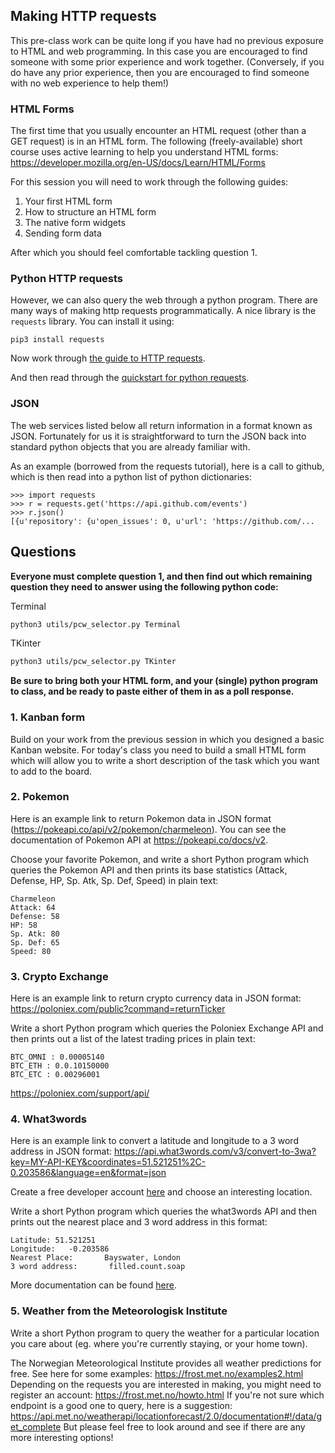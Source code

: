 ## Making HTTP requests
This pre-class work can be quite long if you have had no previous exposure to
HTML and web programming.  In this case you are encouraged to find someone with
some prior experience and work together.  (Conversely, if you do have any prior
experience, then you are encouraged to find someone with no web experience to
help them!)

### HTML Forms
The first time that you usually encounter an HTML request (other than a GET
request) is in an HTML form.  The following (freely-available) short course uses
active learning to help you understand HTML forms:
https://developer.mozilla.org/en-US/docs/Learn/HTML/Forms

For this session you will need to work through the following guides:
1. Your first HTML form
2. How to structure an HTML form
3. The native form widgets
4. Sending form data

After which you should feel comfortable tackling question 1.

### Python HTTP requests
However, we can also query the web through a python program.  There are many
ways of making http requests programmatically.  A nice library is the `requests`
library.  You can install it using:
```python3
pip3 install requests
```
Now work through [the guide to HTTP requests](https://developer.mozilla.org/en-US/docs/Web/HTTP/Overview).

And then read through the [quickstart for python requests](http://docs.python-requests.org/en/master/user/quickstart/).

### JSON
The web services listed below all return information in a format known as JSON.
Fortunately for us it is straightforward to turn the JSON back into standard
python objects that you are already familiar with.

As an example (borrowed from the requests tutorial), here is a call to github,
which is then read into a python list of python dictionaries:
```python3
>>> import requests
>>> r = requests.get('https://api.github.com/events')
>>> r.json()
[{u'repository': {u'open_issues': 0, u'url': 'https://github.com/...
```

## Questions

**Everyone must complete question 1, and then find out which remaining question
they need to answer using the following python code:**

Terminal
```bash
python3 utils/pcw_selector.py Terminal
```

TKinter
```bash
python3 utils/pcw_selector.py TKinter
```

**Be sure to bring both your HTML form, and your (single) python program to class,
and be ready to paste either of them in as a poll response.**

### 1. Kanban form

Build on your work from the previous session in which you designed a basic
Kanban website. For today's class you need to build a small HTML form which
will allow you to write a short description of the task which you want to add
to the board.

### 2. Pokemon

Here is an example link to return Pokemon data in JSON format (https://pokeapi.co/api/v2/pokemon/charmeleon). You can see the documentation of Pokemon API at https://pokeapi.co/docs/v2.

Choose your favorite Pokemon, and write a short Python program which queries the Pokemon API and then prints its base statistics (Attack, Defense, HP, Sp. Atk, Sp. Def, Speed)
in plain text:
```text
Charmeleon
Attack: 64
Defense: 58
HP: 58
Sp. Atk: 80
Sp. Def: 65
Speed: 80
```

### 3. Crypto Exchange

Here is an example link to return crypto currency data in JSON format:
https://poloniex.com/public?command=returnTicker

Write a short Python program which queries the Poloniex Exchange API and then
prints out a list of the latest trading prices in plain text:
```text
BTC_OMNI : 0.00005140
BTC_ETH : 0.0.10150000
BTC_ETC : 0.00296001
```
https://poloniex.com/support/api/

### 4. What3words

Here is an example link to convert a latitude and longitude to a 3 word address in JSON format:
https://api.what3words.com/v3/convert-to-3wa?key=MY-API-KEY&coordinates=51.521251%2C-0.203586&language=en&format=json

Create a free developer account [here](https://accounts.what3words.com/login?redirection=/create-api-key) and choose an interesting location.

Write a short Python program which queries the what3words API and then
prints out the nearest place and 3 word address in this format:

```text
Latitude: 51.521251
Longitude:   -0.203586
Nearest Place:       Bayswater, London
3 word address:       filled.count.soap
```
More documentation can be found [here](https://developer.what3words.com/public-api/docs#convert-to-3wa).

### 5. Weather from the Meteorologisk Institute

Write a short Python program to query the weather for a particular location you care 
about (eg. where you're currently staying, or your home town).

The Norwegian Meteorological Institute provides all weather predictions for free.
See here for some examples:
https://frost.met.no/examples2.html
Depending on the requests you are interested in making, you might need to 
register an account:
https://frost.met.no/howto.html
If you're not sure which endpoint is a good one to query, here is a suggestion:
https://api.met.no/weatherapi/locationforecast/2.0/documentation#!/data/get_complete
But please feel free to look around and see if there are any more interesting options!
